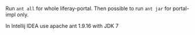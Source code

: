Run `ant all` for whole liferay-portal.
Then possible to run `ant jar` for portal-impl only.

In Intellij IDEA use apache ant 1.9.16 with JDK 7

